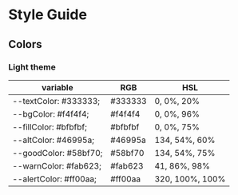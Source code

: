 # Style Guide

## Colors

### Light theme

| variable               | RGB     | HSL             |
| ---------------------- | ------- | --------------- |
| --textColor: #333333;  | #333333 | 0, 0%, 20%      |
| --bgColor: #f4f4f4;    | #f4f4f4 | 0, 0%, 96%      |
| --fillColor: #bfbfbf;  | #bfbfbf | 0, 0%, 75%      |
| --altColor: #46995a;   | #46995a | 134, 54%, 60%   |
| --goodColor: #58bf70;  | #58bf70 | 134, 54%, 75%   |
| --warnColor: #fab623;  | #fab623 | 41, 86%, 98%    |
| --alertColor: #ff00aa; | #ff00aa | 320, 100%, 100% |
